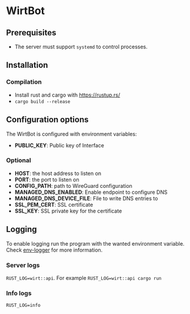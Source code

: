 # WirtBot

## Prerequisites

- The server must support `systemd` to control processes.

## Installation

### Compilation

- Install rust and cargo with https://rustup.rs/
- `cargo build --release`


## Configuration options

The WirtBot is configured with environment variables:

- **PUBLIC_KEY**: Public key of Interface

### Optional

- **HOST**: the host address to listen on
- **PORT**: the port to listen on
- **CONFIG_PATH**: path to WireGuard configuration
- **MANAGED_DNS_ENABLED**: Enable endpoint to configure DNS
- **MANAGED_DNS_DEVICE_FILE**: File to write DNS entries to
- **SSL_PEM_CERT**: SSL certificate
- **SSL_KEY**: SSL private key for the certificate

## Logging

To enable logging run the program with the wanted environment variable.
Check [env-logger](https://docs.rs/env_logger/0.7.1/env_logger/) for more information.

### Server logs

`RUST_LOG=wirt::api`. For example `RUST_LOG=wirt::api cargo run`

### Info logs

`RUST_LOG=info`